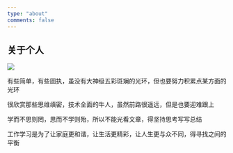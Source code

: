 ```yaml
---
type: "about"
comments: false
---
```


## 关于个人

![](/images/rtmdk.jpg)

有些简单，有些固执，虽没有大神级五彩斑斓的光环，但也要努力积累点某方面的光环

很欣赏那些思维缜密，技术全面的牛人，虽然前路很遥远，但是也要迎难跟上

学而不思则罔，思而不学则殆，所以不能光看文章，得坚持思考写写总结

工作学习是为了让家庭更和谐，让生活更精彩，让人生更与众不同，得寻找之间的平衡

